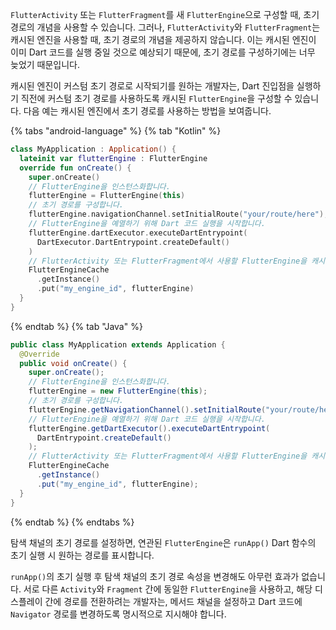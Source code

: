 `FlutterActivity` 또는 `FlutterFragment`를 새 `FlutterEngine`으로 구성할 때, 
초기 경로의 개념을 사용할 수 있습니다. 
그러나, `FlutterActivity`와 `FlutterFragment`는 캐시된 엔진을 사용할 때, 
초기 경로의 개념을 제공하지 않습니다. 
이는 캐시된 엔진이 이미 Dart 코드를 실행 중일 것으로 예상되기 때문에, 
초기 경로를 구성하기에는 너무 늦었기 때문입니다.

캐시된 엔진이 커스텀 초기 경로로 시작되기를 원하는 개발자는, 
Dart 진입점을 실행하기 직전에 커스텀 초기 경로를 사용하도록 캐시된 `FlutterEngine`을 구성할 수 있습니다. 
다음 예는 캐시된 엔진에서 초기 경로를 사용하는 방법을 보여줍니다.

{% tabs "android-language" %}
{% tab "Kotlin" %}

```kotlin title="MyApplication.kt"
class MyApplication : Application() {
  lateinit var flutterEngine : FlutterEngine
  override fun onCreate() {
    super.onCreate()
    // FlutterEngine을 인스턴스화합니다.
    flutterEngine = FlutterEngine(this)
    // 초기 경로를 구성합니다.
    flutterEngine.navigationChannel.setInitialRoute("your/route/here");
    // FlutterEngine을 예열하기 위해 Dart 코드 실행을 시작합니다.
    flutterEngine.dartExecutor.executeDartEntrypoint(
      DartExecutor.DartEntrypoint.createDefault()
    )
    // FlutterActivity 또는 FlutterFragment에서 사용할 FlutterEngine을 캐시합니다.
    FlutterEngineCache
      .getInstance()
      .put("my_engine_id", flutterEngine)
  }
}
```

{% endtab %}
{% tab "Java" %}

```java title="MyApplication.java"
public class MyApplication extends Application {
  @Override
  public void onCreate() {
    super.onCreate();
    // FlutterEngine을 인스턴스화합니다.
    flutterEngine = new FlutterEngine(this);
    // 초기 경로를 구성합니다.
    flutterEngine.getNavigationChannel().setInitialRoute("your/route/here");
    // FlutterEngine을 예열하기 위해 Dart 코드 실행을 시작합니다.
    flutterEngine.getDartExecutor().executeDartEntrypoint(
      DartEntrypoint.createDefault()
    );
    // FlutterActivity 또는 FlutterFragment에서 사용할 FlutterEngine을 캐시합니다.
    FlutterEngineCache
      .getInstance()
      .put("my_engine_id", flutterEngine);
  }
}
```

{% endtab %}
{% endtabs %}

탐색 채널의 초기 경로를 설정하면, 
연관된 `FlutterEngine`은 `runApp()` Dart 함수의 초기 실행 시 원하는 경로를 표시합니다.

`runApp()`의 초기 실행 후 탐색 채널의 초기 경로 속성을 변경해도 아무런 효과가 없습니다. 
서로 다른 `Activity`와 `Fragment` 간에 동일한 `FlutterEngine`을 사용하고, 
해당 디스플레이 간에 경로를 전환하려는 개발자는, 
메서드 채널을 설정하고 Dart 코드에 `Navigator` 경로를 변경하도록 명시적으로 지시해야 합니다.